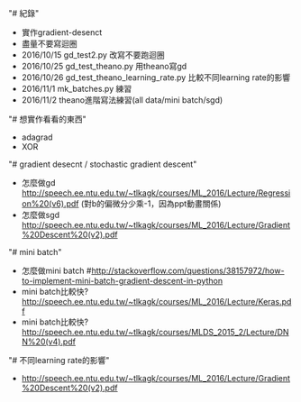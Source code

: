 "# 紀錄"
* 實作gradient-desenct
* 盡量不要寫迴圈
* 2016/10/15  gd_test2.py 改寫不要跑迴圈
* 2016/10/25 gd_test_theano.py 用theano寫gd
* 2016/10/26 gd_test_theano_learning_rate.py 比較不同learning rate的影響
* 2016/11/1 mk_batches.py 練習
* 2016/11/2 theano進階寫法練習(all data/mini batch/sgd)

"# 想實作看看的東西"
* adagrad
* XOR

"# gradient desecnt / stochastic gradient descent"
* 怎麼做gd http://speech.ee.ntu.edu.tw/~tlkagk/courses/ML_2016/Lecture/Regression%20(v6).pdf (對b的偏微分少乘-1，因為ppt動畫關係)
* 怎麼做sgd http://speech.ee.ntu.edu.tw/~tlkagk/courses/ML_2016/Lecture/Gradient%20Descent%20(v2).pdf

"# mini batch"
* 怎麼做mini batch #http://stackoverflow.com/questions/38157972/how-to-implement-mini-batch-gradient-descent-in-python
* mini batch比較快? http://speech.ee.ntu.edu.tw/~tlkagk/courses/ML_2016/Lecture/Keras.pdf
* mini batch比較快? http://speech.ee.ntu.edu.tw/~tlkagk/courses/MLDS_2015_2/Lecture/DNN%20(v4).pdf

"# 不同learning rate的影響"
* http://speech.ee.ntu.edu.tw/~tlkagk/courses/ML_2016/Lecture/Gradient%20Descent%20(v2).pdf


